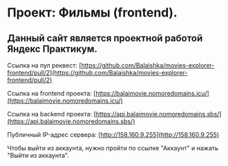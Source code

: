 # Проект: Фильмы (frontend).

## Данный сайт является проектной работой Яндекс Практикум.

Ссылка на пул реквест: [https://github.com/Balaishka/movies-explorer-frontend/pull/2](https://github.com/Balaishka/movies-explorer-frontend/pull/2)

Ссылка на frontend проекта: [https://balaimovie.nomoredomains.icu/](https://balaimovie.nomoredomains.icu/)

Ссылка на backend проекта: [https://api.balaimovie.nomoredomains.sbs/](https://api.balaimovie.nomoredomains.sbs/)  

Публичный IP-адрес сервера: [http://158.160.9.255](http://158.160.9.255)

Чтобы выйти из аккаунта, нужно пройти по ссылке "Аккаунт" и нажать "Выйти из аккаунта".
